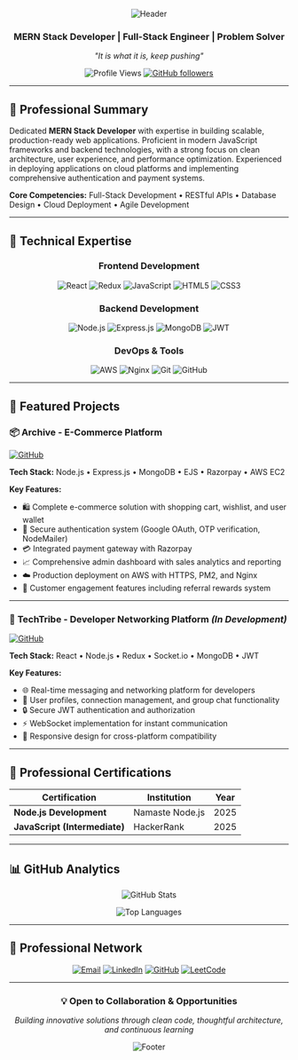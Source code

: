 <div align="center">
  
  ![Header](https://capsule-render.vercel.app/api?type=waving&color=0:667eea,100:764ba2&height=200&section=header&text=SREEHARI%20V%20R&fontSize=50&fontColor=ffffff&animation=twinkling&fontAlignY=35)
  
  ### MERN Stack Developer | Full-Stack Engineer | Problem Solver
  
  *"It is what it is, keep pushing"*
  
  ![Profile Views](https://komarev.com/ghpvc/?username=sreehari-vr&color=0e75b6&style=flat)
  [![GitHub followers](https://img.shields.io/github/followers/sreehari-vr?label=Follow&style=social)](https://github.com/sreehari-vr)
</div>

---

## 🎯 Professional Summary

Dedicated **MERN Stack Developer** with expertise in building scalable, production-ready web applications. Proficient in modern JavaScript frameworks and backend technologies, with a strong focus on clean architecture, user experience, and performance optimization. Experienced in deploying applications on cloud platforms and implementing comprehensive authentication and payment systems.

**Core Competencies:** Full-Stack Development • RESTful APIs • Database Design • Cloud Deployment • Agile Development

---

## 💼 Technical Expertise

<div align="center">

### Frontend Development
![React](https://img.shields.io/badge/React-20232A?style=for-the-badge&logo=react&logoColor=61DAFB)
![Redux](https://img.shields.io/badge/Redux_Toolkit-593D88?style=for-the-badge&logo=redux&logoColor=white)
![JavaScript](https://img.shields.io/badge/JavaScript-F7DF1E?style=for-the-badge&logo=javascript&logoColor=black)
![HTML5](https://img.shields.io/badge/HTML5-E34F26?style=for-the-badge&logo=html5&logoColor=white)
![CSS3](https://img.shields.io/badge/CSS3-1572B6?style=for-the-badge&logo=css3&logoColor=white)

### Backend Development
![Node.js](https://img.shields.io/badge/Node.js-43853D?style=for-the-badge&logo=node.js&logoColor=white)
![Express.js](https://img.shields.io/badge/Express.js-404D59?style=for-the-badge&logo=express&logoColor=white)
![MongoDB](https://img.shields.io/badge/MongoDB-4EA94B?style=for-the-badge&logo=mongodb&logoColor=white)
![JWT](https://img.shields.io/badge/JWT-black?style=for-the-badge&logo=JSON%20web%20tokens)

### DevOps & Tools
![AWS](https://img.shields.io/badge/AWS-232F3E?style=for-the-badge&logo=amazon-aws&logoColor=white)
![Nginx](https://img.shields.io/badge/Nginx-009639?style=for-the-badge&logo=nginx&logoColor=white)
![Git](https://img.shields.io/badge/Git-F05032?style=for-the-badge&logo=git&logoColor=white)
![GitHub](https://img.shields.io/badge/GitHub-100000?style=for-the-badge&logo=github&logoColor=white)

</div>

---

## 🚀 Featured Projects

### 📦 **Archive - E-Commerce Platform**
[![GitHub](https://img.shields.io/badge/View_Code-100000?style=for-the-badge&logo=github&logoColor=white)](https://github.com/sreehari-vr/archive.git)

**Tech Stack:** Node.js • Express.js • MongoDB • EJS • Razorpay • AWS EC2

**Key Features:**
- 🛍️ Complete e-commerce solution with shopping cart, wishlist, and user wallet
- 🔐 Secure authentication system (Google OAuth, OTP verification, NodeMailer)
- 💳 Integrated payment gateway with Razorpay
- 📈 Comprehensive admin dashboard with sales analytics and reporting
- ☁️ Production deployment on AWS with HTTPS, PM2, and Nginx
- 🎁 Customer engagement features including referral rewards system

---

### 💬 **TechTribe - Developer Networking Platform** *(In Development)*
[![GitHub](https://img.shields.io/badge/View_Code-100000?style=for-the-badge&logo=github&logoColor=white)](https://github.com/sreehari-vr/techTribe.git)

**Tech Stack:** React • Node.js • Redux • Socket.io • MongoDB • JWT

**Key Features:**
- 🌐 Real-time messaging and networking platform for developers
- 👥 User profiles, connection management, and group chat functionality
- 🔒 Secure JWT authentication and authorization
- ⚡ WebSocket implementation for instant communication
- 📱 Responsive design for cross-platform compatibility

---

## 🏅 Professional Certifications

<div align="center">

| Certification | Institution | Year |
|---------------|-------------|------|
| **Node.js Development** | Namaste Node.js | 2025 |
| **JavaScript (Intermediate)** | HackerRank | 2025 |

</div>

---

## 📊 GitHub Analytics

<div align="center">
  
  ![GitHub Stats](https://github-readme-stats.vercel.app/api?username=sreehari-vr&show_icons=true&theme=tokyonight&hide_border=true&count_private=true)
  
  ![Top Languages](https://github-readme-stats.vercel.app/api/top-langs/?username=sreehari-vr&layout=compact&theme=tokyonight&hide_border=true)

  
</div>

---

## 🤝 Professional Network

<div align="center">

[![Email](https://img.shields.io/badge/Email-D14836?style=for-the-badge&logo=gmail&logoColor=white)](mailto:vrsreehari61@gmail.com)
[![LinkedIn](https://img.shields.io/badge/LinkedIn-0077B5?style=for-the-badge&logo=linkedin&logoColor=white)](http://www.linkedin.com/in/sreeharivr)
[![GitHub](https://img.shields.io/badge/GitHub-181717?style=for-the-badge&logo=github&logoColor=white)](https://github.com/sreehari-vr)
[![LeetCode](https://img.shields.io/badge/LeetCode-FFA116?style=for-the-badge&logo=leetcode&logoColor=white)](https://leetcode.com/u/sreehari18/)

</div>

---

<div align="center">
  <h3>💡 Open to Collaboration & Opportunities</h3>
  <p><em>Building innovative solutions through clean code, thoughtful architecture, and continuous learning</em></p>
  
  ![Footer](https://capsule-render.vercel.app/api?type=waving&color=gradient&height=100&section=footer)
</div>

